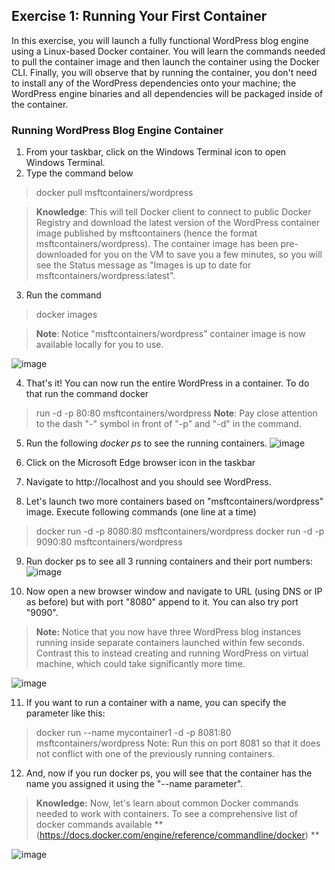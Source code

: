 ## Exercise 1: Running Your First Container

In this exercise, you will launch a fully functional WordPress blog engine using a Linux-based Docker
container. You will learn the commands needed to pull the container image and then launch the container
using the Docker CLI. Finally, you will observe that by running the container, you don't need to install any of
the WordPress dependencies onto your machine; the WordPress engine binaries and all dependencies will be
packaged inside of the container.

### Running WordPress Blog Engine Container 

1. From your taskbar, click on the Windows Terminal icon to open Windows Terminal.
2. Type the command below
> docker pull msftcontainers/wordpress

> **Knowledge**:
> This will tell Docker client to connect to public Docker Registry and download the
> latest version of the WordPress container image published by msftcontainers (hence the format
> msftcontainers/wordpress). The container image has been pre-downloaded for you on the VM
> to save you a few minutes, so you will see the Status message as "Images is up to date for
> msftcontainers/wordpress:latest".

3. Run the command
> docker images

> **Note**: Notice "msftcontainers/wordpress" container image is now available locally for you to use.

![image](https://user-images.githubusercontent.com/85903942/233814496-b13e3a3b-5942-48c0-9ccf-270c893006ef.png)

4. That's it! You can now run the entire WordPress in a container. To do that run the command docker
> run -d -p 80:80 msftcontainers/wordpress
> **Note**: Pay close attention to the dash "-" symbol in front of "-p" and "-d" in the command.

5. Run the following _docker ps_ to see the running containers.
![image](https://user-images.githubusercontent.com/85903942/233814541-4945d569-936c-4efa-bab8-04a52fecd5cc.png)

6. Click on the Microsoft Edge browser icon in the taskbar
7. Navigate to http://localhost and you should see WordPress.
8. Let's launch two more containers based on "msftcontainers/wordpress" image. Execute following commands (one line at a time)
> docker run -d -p 8080:80 msftcontainers/wordpress
> docker run -d -p 9090:80 msftcontainers/wordpress

9. Run docker ps to see all 3 running containers and their port numbers:
![image](https://user-images.githubusercontent.com/85903942/233814561-a5d93bc7-5ba5-4520-8127-2e5cf61526dc.png)

10. Now open a new browser window and navigate to URL (using DNS or IP as before) but with port
"8080" append to it. You can also try port "9090".

> **Note:** Notice that you now have three WordPress blog instances running inside separate
> containers launched within few seconds. Contrast this to instead creating and running
> WordPress on virtual machine, which could take significantly more time.

![image](https://user-images.githubusercontent.com/85903942/233814570-d3ad0f6b-1116-43ec-842a-fbda80f6bc17.png)

11. If you want to run a container with a name, you can specify the parameter like this:
> docker run \--name mycontainer1 -d -p 8081:80 msftcontainers/wordpress
> Note: Run this on port 8081 so that it does not conflict with one of the previously running containers.

12. And, now if you run docker ps, you will see that the container has the name you assigned it using the
"--name parameter".
> **Knowledge:** 
> Now, let's learn about common Docker commands needed to work with containers. To
> see a comprehensive list of docker commands available **
> (https://docs.docker.com/engine/reference/commandline/docker) **

![image](https://user-images.githubusercontent.com/85903942/233814601-828ebd9c-3763-42f1-9e16-296ddfc60f2d.png)

